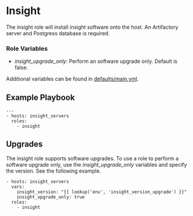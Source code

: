# Insight
The insight role will install insight software onto the host. An Artifactory server and Postgress database is required.

### Role Variables
* _insight_upgrade_only_: Perform an software upgrade only. Default is false.

Additional variables can be found in [defaults/main.yml](./defaults/main.yml).
## Example Playbook
```
---
- hosts: insight_servers
  roles:
    - insight
```

## Upgrades
The insight role supports software upgrades. To use a role to perform a software upgrade only, use the _insight_upgrade_only_ variables and specify the version. See the following example.

```
- hosts: insight_servers
  vars:
    insight_version: "{{ lookup('env', 'insight_version_upgrade') }}"
    insight_upgrade_only: true
  roles:
    - insight
```